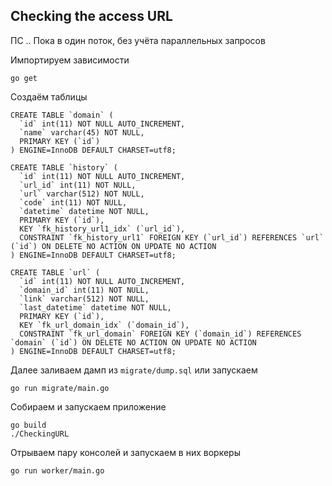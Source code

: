 ## Checking the access URL

ПС .. Пока в один поток, без учёта параллельных запросов

Импортируем зависимости
```
go get
```

Создаём таблицы 
```
CREATE TABLE `domain` (
  `id` int(11) NOT NULL AUTO_INCREMENT,
  `name` varchar(45) NOT NULL,
  PRIMARY KEY (`id`)
) ENGINE=InnoDB DEFAULT CHARSET=utf8;

CREATE TABLE `history` (
  `id` int(11) NOT NULL AUTO_INCREMENT,
  `url_id` int(11) NOT NULL,
  `url` varchar(512) NOT NULL,
  `code` int(11) NOT NULL,
  `datetime` datetime NOT NULL,
  PRIMARY KEY (`id`),
  KEY `fk_history_url1_idx` (`url_id`),
  CONSTRAINT `fk_history_url1` FOREIGN KEY (`url_id`) REFERENCES `url` (`id`) ON DELETE NO ACTION ON UPDATE NO ACTION
) ENGINE=InnoDB DEFAULT CHARSET=utf8;

CREATE TABLE `url` (
  `id` int(11) NOT NULL AUTO_INCREMENT,
  `domain_id` int(11) NOT NULL,
  `link` varchar(512) NOT NULL,
  `last_datetime` datetime NOT NULL,
  PRIMARY KEY (`id`),
  KEY `fk_url_domain_idx` (`domain_id`),
  CONSTRAINT `fk_url_domain` FOREIGN KEY (`domain_id`) REFERENCES `domain` (`id`) ON DELETE NO ACTION ON UPDATE NO ACTION
) ENGINE=InnoDB DEFAULT CHARSET=utf8;
```

Далее заливаем дамп из `migrate/dump.sql` или запускаем 
```
go run migrate/main.go
```

Cобираем и запускаем приложение
```
go build
./CheckingURL
```

Отрываем пару консолей и запускаем в них воркеры
```
go run worker/main.go
```
